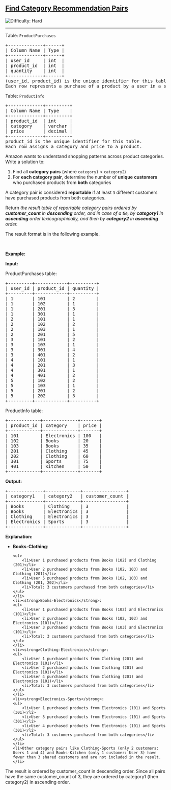 <h2><a href="https://leetcode.com/problems/find-category-recommendation-pairs">Find Category Recommendation Pairs</a></h2> <img src='https://img.shields.io/badge/Difficulty-Hard-red' alt='Difficulty: Hard' /><hr><p>Table: <code>ProductPurchases</code></p>

<pre>
+-------------+------+
| Column Name | Type | 
+-------------+------+
| user_id     | int  |
| product_id  | int  |
| quantity    | int  |
+-------------+------+
(user_id, product_id) is the unique identifier for this table. 
Each row represents a purchase of a product by a user in a specific quantity.
</pre>

<p>Table: <code>ProductInfo</code></p>

<pre>
+-------------+---------+
| Column Name | Type    | 
+-------------+---------+
| product_id  | int     |
| category    | varchar |
| price       | decimal |
+-------------+---------+
product_id is the unique identifier for this table.
Each row assigns a category and price to a product.
</pre>

<p>Amazon wants to understand shopping patterns across product categories. Write a solution to:</p>

<ol>
	<li>Find all <strong>category pairs</strong> (where <code>category1</code> &lt; <code>category2</code>)</li>
	<li>For <strong>each category pair</strong>, determine the number of <strong>unique</strong> <strong>customers</strong> who purchased products from <strong>both</strong> categories</li>
</ol>

<p>A category pair is considered <strong>reportable</strong> if at least <code>3</code> different customers have purchased products from both categories.</p>

<p>Return <em>the result table of reportable category pairs ordered by <strong>customer_count</strong> in <strong>descending</strong> order, and in case of a tie, by <strong>category1</strong> in <strong>ascending</strong> order lexicographically, and then by <strong>category2</strong> in <strong>ascending</strong> order.</em></p>

<p>The result format is in the following example.</p>

<p>&nbsp;</p>
<p><strong class="example">Example:</strong></p>

<div class="example-block">
<p><strong>Input:</strong></p>

<p>ProductPurchases table:</p>

<pre class="example-io">
+---------+------------+----------+
| user_id | product_id | quantity |
+---------+------------+----------+
| 1       | 101        | 2        |
| 1       | 102        | 1        |
| 1       | 201        | 3        |
| 1       | 301        | 1        |
| 2       | 101        | 1        |
| 2       | 102        | 2        |
| 2       | 103        | 1        |
| 2       | 201        | 5        |
| 3       | 101        | 2        |
| 3       | 103        | 1        |
| 3       | 301        | 4        |
| 3       | 401        | 2        |
| 4       | 101        | 1        |
| 4       | 201        | 3        |
| 4       | 301        | 1        |
| 4       | 401        | 2        |
| 5       | 102        | 2        |
| 5       | 103        | 1        |
| 5       | 201        | 2        |
| 5       | 202        | 3        |
+---------+------------+----------+
</pre>

<p>ProductInfo table:</p>

<pre class="example-io">
+------------+-------------+-------+
| product_id | category    | price |
+------------+-------------+-------+
| 101        | Electronics | 100   |
| 102        | Books       | 20    |
| 103        | Books       | 35    |
| 201        | Clothing    | 45    |
| 202        | Clothing    | 60    |
| 301        | Sports      | 75    |
| 401        | Kitchen     | 50    |
+------------+-------------+-------+
</pre>

<p><strong>Output:</strong></p>

<pre class="example-io">
+-------------+-------------+----------------+
| category1   | category2   | customer_count |
+-------------+-------------+----------------+
| Books       | Clothing    | 3              |
| Books       | Electronics | 3              |
| Clothing    | Electronics | 3              |
| Electronics | Sports      | 3              |
+-------------+-------------+----------------+
</pre>

<p><strong>Explanation:</strong></p>

<ul>
	<li><strong>Books-Clothing</strong>:

	<ul>
		<li>User 1 purchased products from Books (102) and Clothing (201)</li>
		<li>User 2 purchased products from Books (102, 103) and Clothing (201)</li>
		<li>User 5 purchased products from Books (102, 103) and Clothing (201, 202)</li>
		<li>Total: 3 customers purchased from both categories</li>
	</ul>
	</li>
	<li><strong>Books-Electronics</strong>:
	<ul>
		<li>User 1 purchased products from Books (102) and Electronics (101)</li>
		<li>User 2 purchased products from Books (102, 103) and Electronics (101)</li>
		<li>User 3 purchased products from Books (103) and Electronics (101)</li>
		<li>Total: 3 customers purchased from both categories</li>
	</ul>
	</li>
	<li><strong>Clothing-Electronics</strong>:
	<ul>
		<li>User 1 purchased products from Clothing (201) and Electronics (101)</li>
		<li>User 2 purchased products from Clothing (201) and Electronics (101)</li>
		<li>User 4 purchased products from Clothing (201) and Electronics (101)</li>
		<li>Total: 3 customers purchased from both categories</li>
	</ul>
	</li>
	<li><strong>Electronics-Sports</strong>:
	<ul>
		<li>User 1 purchased products from Electronics (101) and Sports (301)</li>
		<li>User 3 purchased products from Electronics (101) and Sports (301)</li>
		<li>User 4 purchased products from Electronics (101) and Sports (301)</li>
		<li>Total: 3 customers purchased from both categories</li>
	</ul>
	</li>
	<li>Other category pairs like Clothing-Sports (only 2 customers: Users 1 and 4) and Books-Kitchen (only 1 customer: User 3) have fewer than 3 shared customers and are not included in the result.</li>
</ul>

<p>The result is ordered by customer_count in descending order. Since all pairs have the same customer_count of 3, they are ordered by category1 (then category2) in ascending order.</p>
</div>
